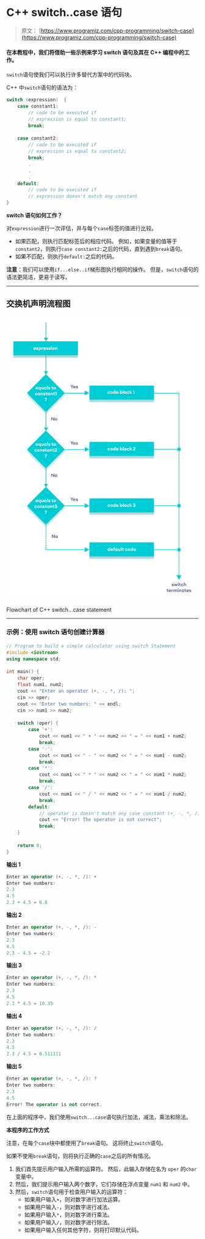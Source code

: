 # C++ switch..case 语句

> 原文： [https://www.programiz.com/cpp-programming/switch-case](https://www.programiz.com/cpp-programming/switch-case)

#### 在本教程中，我们将借助一些示例来学习 switch 语句及其在 C++ 编程中的工作。

`switch`语句使我们可以执行许多替代方案中的代码块。

C++ 中`switch`语句的语法为：

```cpp
switch (expression)  {
    case constant1:
        // code to be executed if 
        // expression is equal to constant1;
        break;

    case constant2:
        // code to be executed if
        // expression is equal to constant2;
        break;
        .
        .
        .
    default:
        // code to be executed if
        // expression doesn't match any constant
}
```

**switch 语句如何工作？**

对`expression`进行一次评估，并与每个`case`标签的值进行比较。

*   如果匹配，则执行匹配标签后的相应代码。 例如，如果变量的值等于`constant2`，则执行`case constant2:`之后的代码，直到遇到`break`语句。
*   如果不匹配，则执行`default:`之后的代码。

**注意**：我们可以使用`if...else..if`梯形图执行相同的操作。 但是，`switch`语句的语法更简洁，更易于读写。

* * *

## 交换机声明流程图

![C++ switch...case flowchart](img/394d223fd3f50f1a69b47f08328673bd.png "C++ switch...case flowchart")

Flowchart of C++ switch...case statement



* * *

### 示例：使用 switch 语句创建计算器

```cpp
// Program to build a simple calculator using switch Statement
#include <iostream>
using namespace std;

int main() {
    char oper;
    float num1, num2;
    cout << "Enter an operator (+, -, *, /): ";
    cin >> oper;
    cout << "Enter two numbers: " << endl;
    cin >> num1 >> num2;

    switch (oper) {
        case '+':
            cout << num1 << " + " << num2 << " = " << num1 + num2;
            break;
        case '-':
            cout << num1 << " - " << num2 << " = " << num1 - num2;
            break;
        case '*':
            cout << num1 << " * " << num2 << " = " << num1 * num2;
            break;
        case '/':
            cout << num1 << " / " << num2 << " = " << num1 / num2;
            break;
        default:
            // operator is doesn't match any case constant (+, -, *, /)
            cout << "Error! The operator is not correct";
            break;
    }

    return 0;
}
```

**输出 1**

```cpp
Enter an operator (+, -, *, /): +
Enter two numbers: 
2.3
4.5
2.3 + 4.5 = 6.8
```

**输出 2**

```cpp
Enter an operator (+, -, *, /): -
Enter two numbers: 
2.3
4.5
2.3 - 4.5 = -2.2
```

**输出 3**

```cpp
Enter an operator (+, -, *, /): *
Enter two numbers: 
2.3
4.5
2.3 * 4.5 = 10.35
```

**输出 4**

```cpp
Enter an operator (+, -, *, /): /
Enter two numbers: 
2.3
4.5
2.3 / 4.5 = 0.511111
```

**输出 5**

```cpp
Enter an operator (+, -, *, /): ?
Enter two numbers: 
2.3
4.5
Error! The operator is not correct.
```

在上面的程序中，我们使用`switch...case`语句执行加法，减法，乘法和除法。

**本程序的工作方式**

注意，在每个`case`块中都使用了`break`语句。 这将终止`switch`语句。

如果不使用`break`语句，则将执行正确的`case`之后的所有情况。

1.  我们首先提示用户输入所需的运算符。 然后，此输入存储在名为 `oper` 的`char`变量中。
2.  然后，我们提示用户输入两个数字，它们存储在浮点变量 `num1` 和 `num2` 中。
3.  然后，`switch`语句用于检查用户输入的运算符：
    *   如果用户输入`+`，则对数字进行加法运算。
    *   如果用户输入`-`，则对数字进行减法。
    *   如果用户输入`*`，则对数字进行乘法。
    *   如果用户输入`/`，则对数字进行除法。
    *   如果用户输入任何其他字符，则将打印默认代码。